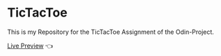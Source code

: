 # TicTacToe

This is my Repository for the TicTacToe Assignment of the Odin-Project.

[Live Preview]() 👈
